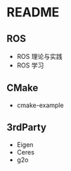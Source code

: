 # README

## ROS

- ROS 理论与实践
- ROS 学习

## CMake

- cmake-example

## 3rdParty

- Eigen
- Ceres
- g2o

